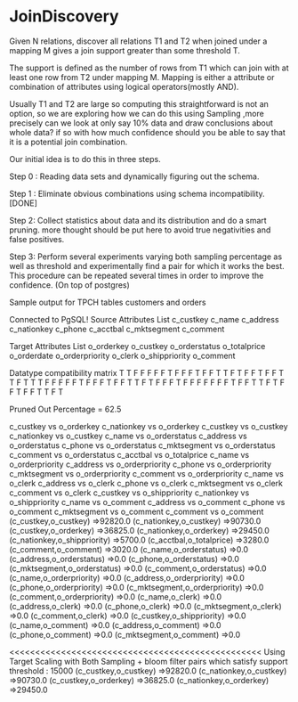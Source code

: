 # JoinDiscovery
Given N relations, discover all relations T1 and T2 when joined under a mapping M gives a join support greater than some threshold T. 

The support is defined as the number of rows from T1 which can join with at least one row from T2 under mapping M.  Mapping is either a attribute or combination of attributes using logical operators(mostly AND).

Usually T1 and T2 are large so computing this straightforward is not an option, so we are exploring how we can do this using Sampling ,more precisely can we look at only say 10% data and draw conclusions about whole data? if so with how much confidence should you be able to say that it is a potential join combination.

Our initial idea is to do this in three steps. 

Step 0 : Reading data sets and dynamically figuring out the schema.

Step 1 : Eliminate obvious combinations using schema incompatibility.  [DONE]

Step 2: Collect statistics about data and its distribution and do a smart pruning. more thought should be put here to avoid true negativities and false positives.

Step 3: Perform several experiments varying both sampling percentage as well as threshold and experimentally find a pair for which it works the best. This procedure can be repeated several times in order to improve the confidence. (On top of postgres)


Sample output for TPCH tables customers and orders

Connected to PgSQL!
Source Attributes List
c_custkey  c_name  c_address  c_nationkey  c_phone  c_acctbal  c_mktsegment  c_comment  

Target Attributes List
o_orderkey  o_custkey  o_orderstatus  o_totalprice  o_orderdate  o_orderpriority  o_clerk  o_shippriority  o_comment  

Datatype compatibility matrix
T T F F F F F T F 
F F T F F T T F T 
F F T F F T T F T 
T T F F F F F T F 
F F T F F T T F T 
F F F T F F F F F 
F F T F F T T F T 
F F T F F T T F T 

Pruned Out Percentage = 62.5


c_custkey vs o_orderkey
c_nationkey vs o_orderkey
c_custkey vs o_custkey
c_nationkey vs o_custkey
c_name vs o_orderstatus
c_address vs o_orderstatus
c_phone vs o_orderstatus
c_mktsegment vs o_orderstatus
c_comment vs o_orderstatus
c_acctbal vs o_totalprice
c_name vs o_orderpriority
c_address vs o_orderpriority
c_phone vs o_orderpriority
c_mktsegment vs o_orderpriority
c_comment vs o_orderpriority
c_name vs o_clerk
c_address vs o_clerk
c_phone vs o_clerk
c_mktsegment vs o_clerk
c_comment vs o_clerk
c_custkey vs o_shippriority
c_nationkey vs o_shippriority
c_name vs o_comment
c_address vs o_comment
c_phone vs o_comment
c_mktsegment vs o_comment
c_comment vs o_comment
(c_custkey,o_custkey) =>92820.0
(c_nationkey,o_custkey) =>90730.0
(c_custkey,o_orderkey) =>36825.0
(c_nationkey,o_orderkey) =>29450.0
(c_nationkey,o_shippriority) =>5700.0
(c_acctbal,o_totalprice) =>3280.0
(c_comment,o_comment) =>3020.0
(c_name,o_orderstatus) =>0.0
(c_address,o_orderstatus) =>0.0
(c_phone,o_orderstatus) =>0.0
(c_mktsegment,o_orderstatus) =>0.0
(c_comment,o_orderstatus) =>0.0
(c_name,o_orderpriority) =>0.0
(c_address,o_orderpriority) =>0.0
(c_phone,o_orderpriority) =>0.0
(c_mktsegment,o_orderpriority) =>0.0
(c_comment,o_orderpriority) =>0.0
(c_name,o_clerk) =>0.0
(c_address,o_clerk) =>0.0
(c_phone,o_clerk) =>0.0
(c_mktsegment,o_clerk) =>0.0
(c_comment,o_clerk) =>0.0
(c_custkey,o_shippriority) =>0.0
(c_name,o_comment) =>0.0
(c_address,o_comment) =>0.0
(c_phone,o_comment) =>0.0
(c_mktsegment,o_comment) =>0.0

<<<<<<<<<<<<<<<<<<<<<<<<<<<<<<<<<<<<<<<<<<<<<<<<<
Using Target Scaling with Both Sampling + bloom filter
pairs which satisfy support threshold : 15000
(c_custkey,o_custkey) =>92820.0
(c_nationkey,o_custkey) =>90730.0
(c_custkey,o_orderkey) =>36825.0
(c_nationkey,o_orderkey) =>29450.0
>>>>>>>>>>>>>>>>>>>>>>>>>>>>>>>>>>>>>>>>>>>>>>>>>


